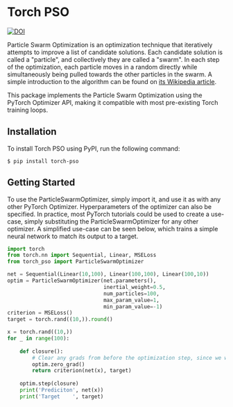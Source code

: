 # Torch PSO
[![DOI](https://zenodo.org/badge/DOI/10.5281/zenodo.6982304.svg)](https://doi.org/10.5281/zenodo.6982304)

Particle Swarm Optimization is an optimization technique that iteratively attempts to improve a list of candidate
solutions. Each candidate solution is called a "particle", and collectively they are called a "swarm". In each step of
the optimization, each particle moves in a random directly while simultaneously being pulled towards the other particles
in the swarm. A simple introduction to the algorithm can be found on 
[its Wikipedia article](https://en.wikipedia.org/wiki/Particle_swarm_optimization).

This package implements the Particle Swarm Optimization using the PyTorch Optimizer API, making it compatible with 
most pre-existing Torch training loops.

## Installation
To install Torch PSO using PyPI, run the following command:

    $ pip install torch-pso

## Getting Started
To use the ParticleSwarmOptimizer, simply import it, and use it as with any other PyTorch Optimizer. 
Hyperparameters of the optimizer can also be specified. In practice, most PyTorch tutorials could be used to create 
a use-case, simply substituting the ParticleSwarmOptimizer for any other optimizer. 
A simplified use-case can be seen below, which trains a simple neural network to match its output to a target.

```python
import torch
from torch.nn import Sequential, Linear, MSELoss
from torch_pso import ParticleSwarmOptimizer

net = Sequential(Linear(10,100), Linear(100,100), Linear(100,10))
optim = ParticleSwarmOptimizer(net.parameters(),
                               inertial_weight=0.5,
                               num_particles=100,
                               max_param_value=1,
                               min_param_value=-1)
criterion = MSELoss()
target = torch.rand((10,)).round()

x = torch.rand((10,))
for _ in range(100):
    
    def closure():
        # Clear any grads from before the optimization step, since we will be changing the parameters
        optim.zero_grad()  
        return criterion(net(x), target)
    
    optim.step(closure)
    print('Prediciton', net(x))
    print('Target    ', target)
```
